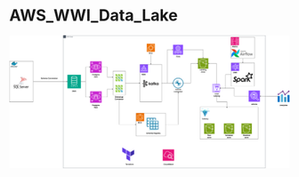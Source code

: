 # AWS_WWI_Data_Lake
<img src=https://github.com/lotfy580/AWS_WWI_Data_Lake/blob/main/.imgs/AWS_Arc.png></img>
